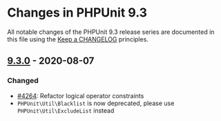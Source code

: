 # Changes in PHPUnit 9.3

All notable changes of the PHPUnit 9.3 release series are documented in this file using the [Keep a CHANGELOG](https://keepachangelog.com/) principles.

## [9.3.0] - 2020-08-07

### Changed

* [#4264](https://github.com/sebastianbergmann/phpunit/pull/4264): Refactor logical operator constraints
* `PHPUnit\Util\Blacklist` is now deprecated, please use `PHPUnit\Util\ExcludeList` instead

[9.3.0]: https://github.com/sebastianbergmann/phpunit/compare/9.2...master

